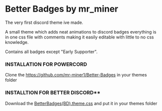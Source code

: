 # Better Badges by mr_miner
The very first discord theme ive made.
 
A small theme which adds neat animations to discord badges everything is in one css file with comments making it easily editable with little to no css knowledge.

Contains all badges except "Early Supporter".
### INSTALLATION FOR POWERCORD
Clone the https://github.com/mr-miner1/Better-Badges in your themes folder
### INSTALLTION FOR BETTER DISCORD**
Download the [BetterBadges(BD).theme.css](https://github.com/mr-miner1/Better-Badges/blob/main/BetterBadges(BD).theme.css) and put it in your themes folder